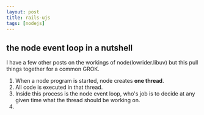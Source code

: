 ```yaml
---
layout: post
title: rails-ujs
tags: [nodejs]
---
```


## the node event loop in a nutshell
I have a few other posts on the workings of node(lowrider.libuv) but this pull things together for a common GROK.

1. When a node program is started, node creates **one thread**.
2. All code is executed in that thread.
3. Inside this process is the node event loop, who's job is to decide at any given time what the thread should be working on.
4. 

